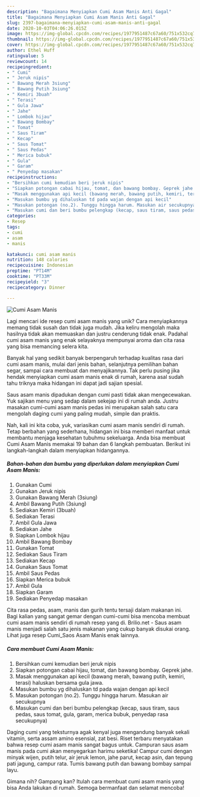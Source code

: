 ```yaml
---
description: "Bagaimana Menyiapkan Cumi Asam Manis Anti Gagal"
title: "Bagaimana Menyiapkan Cumi Asam Manis Anti Gagal"
slug: 2397-bagaimana-menyiapkan-cumi-asam-manis-anti-gagal
date: 2020-10-03T04:06:26.015Z
image: https://img-global.cpcdn.com/recipes/1977951487c67a60/751x532cq70/cumi-asam-manis-foto-resep-utama.jpg
thumbnail: https://img-global.cpcdn.com/recipes/1977951487c67a60/751x532cq70/cumi-asam-manis-foto-resep-utama.jpg
cover: https://img-global.cpcdn.com/recipes/1977951487c67a60/751x532cq70/cumi-asam-manis-foto-resep-utama.jpg
author: Ethel Huff
ratingvalue: 5
reviewcount: 14
recipeingredient:
- " Cumi"
- " Jeruk nipis"
- " Bawang Merah 3siung"
- " Bawang Putih 3siung"
- " Kemiri 3buah"
- " Terasi"
- " Gula Jawa"
- " Jahe"
- " Lombok hijau"
- " Bawang Bombay"
- " Tomat"
- " Saus Tiram"
- " Kecap"
- " Saus Tomat"
- " Saus Pedas"
- " Merica bubuk"
- " Gula"
- " Garam"
- " Penyedap masakan"
recipeinstructions:
- "Bersihkan cumi kemudian beri jeruk nipis"
- "Siapkan potongan cabai hijau, tomat, dan bawang bombay. Geprek jahe."
- "Masak menggunakan api kecil (bawang merah, bawang putih, kemiri, terasi) haluskan bersama gula jawa."
- "Masukan bumbu yg dihaluskan td pada wajan dengan api kecil"
- "Masukan potongan (no.2). Tunggu hingga harum. Masukan air secukupnya"
- "Masukan cumi dan beri bumbu pelengkap (kecap, saus tiram, saus pedas, saus tomat, gula, garam, merica bubuk, penyedap rasa secukupnya)"
categories:
- Resep
tags:
- cumi
- asam
- manis

katakunci: cumi asam manis 
nutrition: 148 calories
recipecuisine: Indonesian
preptime: "PT14M"
cooktime: "PT33M"
recipeyield: "3"
recipecategory: Dinner

---
```



![Cumi Asam Manis](https://img-global.cpcdn.com/recipes/1977951487c67a60/751x532cq70/cumi-asam-manis-foto-resep-utama.jpg)

Lagi mencari ide resep cumi asam manis yang unik? Cara menyiapkannya memang tidak susah dan tidak juga mudah. Jika keliru mengolah maka hasilnya tidak akan memuaskan dan justru cenderung tidak enak. Padahal cumi asam manis yang enak selayaknya mempunyai aroma dan cita rasa yang bisa memancing selera kita.

Banyak hal yang sedikit banyak berpengaruh terhadap kualitas rasa dari cumi asam manis, mulai dari jenis bahan, selanjutnya pemilihan bahan segar, sampai cara membuat dan menyajikannya. Tak perlu pusing jika hendak menyiapkan cumi asam manis enak di rumah, karena asal sudah tahu triknya maka hidangan ini dapat jadi sajian spesial.

Saus asam manis dipadukan dengan cumi pasti tidak akan mengecewakan. Yuk sajikan menu yang sedap dalam sekejap ini di rumah anda. Justru masakan cumi-cumi asam manis pedas ini merupakan salah satu cara mengolah daging cumi yang paling mudah, simple dan praktis.


Nah, kali ini kita coba, yuk, variasikan cumi asam manis sendiri di rumah. Tetap berbahan yang sederhana, hidangan ini bisa memberi manfaat untuk membantu menjaga kesehatan tubuhmu sekeluarga. Anda bisa membuat Cumi Asam Manis memakai 19 bahan dan 6 langkah pembuatan. Berikut ini langkah-langkah dalam menyiapkan hidangannya.

<!--inarticleads1-->

##### Bahan-bahan dan bumbu yang diperlukan dalam menyiapkan Cumi Asam Manis:

1. Gunakan  Cumi
1. Gunakan  Jeruk nipis
1. Gunakan  Bawang Merah (3siung)
1. Ambil  Bawang Putih (3siung)
1. Sediakan  Kemiri (3buah)
1. Sediakan  Terasi
1. Ambil  Gula Jawa
1. Sediakan  Jahe
1. Siapkan  Lombok hijau
1. Ambil  Bawang Bombay
1. Gunakan  Tomat
1. Sediakan  Saus Tiram
1. Sediakan  Kecap
1. Gunakan  Saus Tomat
1. Ambil  Saus Pedas
1. Siapkan  Merica bubuk
1. Ambil  Gula
1. Siapkan  Garam
1. Sediakan  Penyedap masakan


Cita rasa pedas, asam, manis dan gurih tentu tersaji dalam makanan ini. Bagi kalian yang sangat gemar dengan cumi-cumi bisa mencoba membuat cumi asam manis sendiri di rumah resep yang di. Brilio.net - Saus asam manis menjadi salah satu jenis makanan yang cukup banyak disukai orang. Lihat juga resep Cumi_Saos Asam Manis enak lainnya. 

<!--inarticleads2-->

##### Cara membuat Cumi Asam Manis:

1. Bersihkan cumi kemudian beri jeruk nipis
1. Siapkan potongan cabai hijau, tomat, dan bawang bombay. Geprek jahe.
1. Masak menggunakan api kecil (bawang merah, bawang putih, kemiri, terasi) haluskan bersama gula jawa.
1. Masukan bumbu yg dihaluskan td pada wajan dengan api kecil
1. Masukan potongan (no.2). Tunggu hingga harum. Masukan air secukupnya
1. Masukan cumi dan beri bumbu pelengkap (kecap, saus tiram, saus pedas, saus tomat, gula, garam, merica bubuk, penyedap rasa secukupnya)


Daging cumi yang teksturnya agak kenyal juga mengandung banyak sekali vitamin, serta assam amino esensial, zat besi. Riset terbaru menyatakan bahwa resep cumi asam manis sangat bagus untuk. Campuran saus asam manis pada cumi akan menyegarkan harimu seketika! Campur cumi dengan minyak wijen, putih telur, air jeruk lemon, jahe parut, kecap asin, dan tepung pati jagung, campur rata. Tumis bawang putih dan bawang bombay sampai layu. 

Gimana nih? Gampang kan? Itulah cara membuat cumi asam manis yang bisa Anda lakukan di rumah. Semoga bermanfaat dan selamat mencoba!
